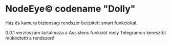 # NodeEye© codename "Dolly"
Ház és kamera biztonsági rendszer beépitett smart funkciokal.

0.0.1 verziószám tartalmaza a Assistens funkciót mely Telegramon keresztül müködtetti a rendszert!
